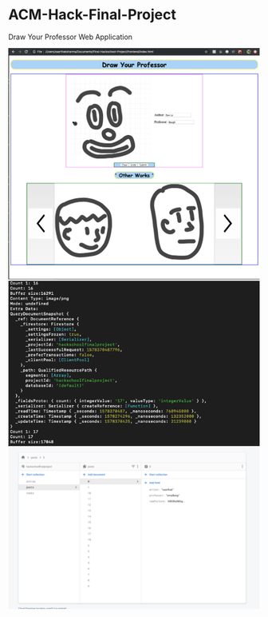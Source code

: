 # ACM-Hack-Final-Project
Draw Your Professor Web Application

![Front end employing ReactJS](images/frontend.png)
![Server in ExpressJS console](images/backend.png)
![Firestore Database](images/database.png)